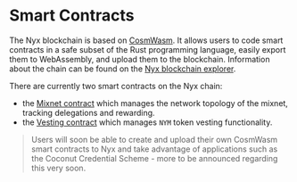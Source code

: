 # Smart Contracts

The Nyx blockchain is based on [CosmWasm](https://cosmwasm.com/). It allows users to code smart contracts in a safe subset of the Rust programming language, easily export them to WebAssembly, and upload them to the blockchain. Information about the chain can be found on the [Nyx blockchain explorer](https://nym.explorers.guru/). 

There are currently two smart contracts on the Nyx chain: 
* the [Mixnet contract](./mixnet-contract.md) which manages the network topology of the mixnet, tracking delegations and rewarding. 
* the [Vesting contract](./vesting-contract.md) which manages `NYM` token vesting functionality.  

> Users will soon be able to create and upload their own CosmWasm smart contracts to Nyx and take advantage of applications such as the Coconut Credential Scheme - more to be announced regarding this very soon.

